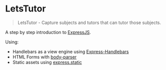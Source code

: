 # LetsTutor

> LetsTutor - Capture subjects and tutors that can tutor those subjects.

A step by step introduction to [ExpressJS](expressjs.com).

Using:

* Handlebars as a view engine using [Express-Handlebars](https://github.com/ericf/express-handlebars)
* HTML Forms with [body-parser](https://github.com/expressjs/body-parser)
* Static assets using [express.static](https://expressjs.com/en/starter/static-files.html)
